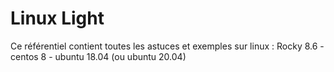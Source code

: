 # Linux Light

Ce référentiel contient toutes les astuces et exemples sur linux : Rocky 8.6 - centos 8 - ubuntu 18.04 (ou ubuntu 20.04)